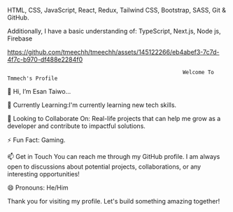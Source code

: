                                                           

HTML,
CSS,
JavaScript,
React,
Redux,
Tailwind CSS,
Bootstrap,
SASS,
Git & GitHub.


Additionally, I have a basic understanding of:
TypeScript,
Next.js,
Node js,
Firebase



https://github.com/tmeechh/tmeechh/assets/145122266/eb4abef3-7c7d-4f7c-b970-df488e2284f0


   
                                                            Welcome To Tmmech's Profile 


     
👋 Hi, I’m Esan Taiwo...

🌱 Currently Learning:I'm currently learning new tech skills.

💞️ Looking to Collaborate On: Real-life projects that can help me grow as a developer and contribute to impactful solutions.

⚡ Fun Fact: Gaming.

📫   Get in Touch
You can reach me through my GitHub profile. I am always open to discussions about potential projects, collaborations, or any interesting opportunities!



😄 Pronouns: He/Him

Thank you for visiting my profile. Let's build something amazing together!
